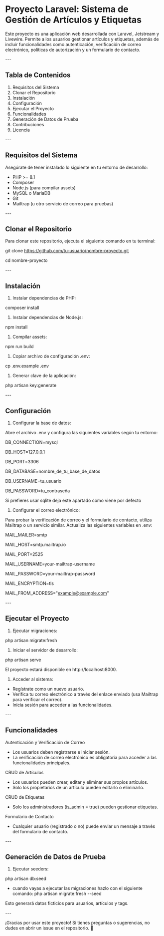 ﻿# Proyecto Laravel: Sistema de Gestión de Artículos y Etiquetas

Este proyecto es una aplicación web desarrollada con Laravel, Jetstream y Livewire. Permite a los usuarios gestionar artículos y etiquetas, además de incluir funcionalidades como autenticación, verificación de correo electrónico, políticas de autorización y un formulario de contacto.

\---

## Tabla de Contenidos

1. Requisitos del Sistema
1. Clonar el Repositorio
1. Instalación
1. Configuración
1. Ejecutar el Proyecto
1. Funcionalidades
1. Generación de Datos de Prueba
1. Contribuciones
1. Licencia

\---

## Requisitos del Sistema

Asegúrate de tener instalado lo siguiente en tu entorno de desarrollo:

- PHP >= 8.1
- Composer
- Node.js (para compilar assets)
- MySQL o MariaDB
- Git
- Mailtrap (u otro servicio de correo para pruebas)

\---

## Clonar el Repositorio

Para clonar este repositorio, ejecuta el siguiente comando en tu terminal:

git clone https://github.com/tu-usuario/nombre-proyecto.git

cd nombre-proyecto

\---

## Instalación

1. Instalar dependencias de PHP:

composer install

1. Instalar dependencias de Node.js:

npm install

1. Compilar assets:

npm run build

1. Copiar archivo de configuración .env:

cp .env.example .env

1. Generar clave de la aplicación:

php artisan key:generate

\---

## Configuración

1. Configurar la base de datos:

Abre el archivo .env y configura las siguientes variables según tu entorno:

DB\_CONNECTION=mysql

DB\_HOST=127.0.0.1

DB\_PORT=3306

DB\_DATABASE=nombre\_de\_tu\_base\_de\_datos

DB\_USERNAME=tu\_usuario

DB\_PASSWORD=tu\_contraseña

Si prefieres usar sqlite deja este apartado como viene por defecto


1. Configurar el correo electrónico:

Para probar la verificación de correo y el formulario de contacto, utiliza Mailtrap o un servicio similar. Actualiza las siguientes variables en .env:

MAIL\_MAILER=smtp

MAIL\_HOST=smtp.mailtrap.io

MAIL\_PORT=2525

MAIL\_USERNAME=your-mailtrap-username

MAIL\_PASSWORD=your-mailtrap-password

MAIL\_ENCRYPTION=tls

MAIL\_FROM\_ADDRESS="example@example.com"

\---

## Ejecutar el Proyecto

1. Ejecutar migraciones:

php artisan migrate:fresh

1. Iniciar el servidor de desarrollo:

php artisan serve

El proyecto estará disponible en http://localhost:8000.

1. Acceder al sistema:
- Regístrate como un nuevo usuario.
- Verifica tu correo electrónico a través del enlace enviado (usa Mailtrap para verificar el correo).
- Inicia sesión para acceder a las funcionalidades.

\---

## Funcionalidades

Autenticación y Verificación de Correo

- Los usuarios deben registrarse e iniciar sesión.
- La verificación de correo electrónico es obligatoria para acceder a las funcionalidades principales.

CRUD de Artículos

- Los usuarios pueden crear, editar y eliminar sus propios artículos.
- Solo los propietarios de un artículo pueden editarlo o eliminarlo.

CRUD de Etiquetas

- Solo los administradores (is\_admin = true) pueden gestionar etiquetas.

Formulario de Contacto

- Cualquier usuario (registrado o no) puede enviar un mensaje a través del formulario de contacto.

\---

## Generación de Datos de Prueba

1. Ejecutar seeders:

php artisan db:seed

- cuando vayas a ejecutar las migraciones hazlo con el siguiente comando: php artisan migrate:fresh --seed

Esto generará datos ficticios para usuarios, artículos y tags.

\---

¡Gracias por usar este proyecto! Si tienes preguntas o sugerencias, no dudes en abrir un issue en el repositorio. 🚀
